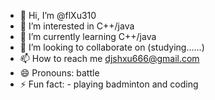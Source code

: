 - 👋 Hi, I’m @flXu310
- 👀 I’m interested in C++/java
- 🌱 I’m currently learning C++/java
- 💞️ I’m looking to collaborate on (studying......)
- 📫 How to reach me djshxu666@gmail.com
- 😄 Pronouns: battle
- ⚡ Fun fact: - playing badminton and coding

<!---
flXu310/flXu310 is a ✨ special ✨ repository because its `README.md` (this file) appears on your GitHub profile.
You can click the Preview link to take a look at your changes.
--->
